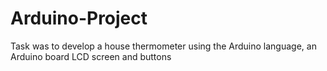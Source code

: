# Arduino-Project
Task was to develop a house thermometer using the Arduino language, an Arduino board LCD screen and buttons
